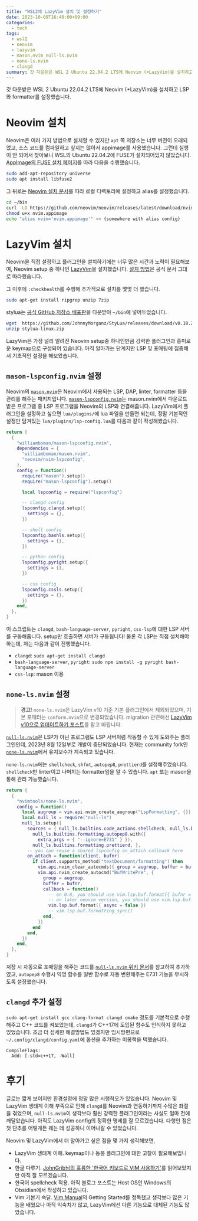 ```yaml
---
title: "WSL2에 LazyVim 설치 및 설정하기"
date: 2023-10-09T16:40:00+09:00
categories:
  - tech
tags:
  - wsl2
  - neovim
  - lazyvim
  - mason.nvim null-ls.nvim
  - none-ls.nvim
  - clangd
summary: 갓 다운받은 WSL 2 Ubuntu 22.04.2 LTS에 Neovim (+LazyVim)을 설치하고 LSP와 formatter를 설정했습니다.
---
```


갓 다운받은 WSL 2 Ubuntu 22.04.2 LTS에 Neovim (+LazyVim)을 설치하고 LSP와 formatter를 설정했습니다.

# Neovim 설치

Neovim은 여러 가지 방법으로 설치할 수 있지만 `apt` 쪽 저장소는 너무 버전이 오래되었고, 소스 코드를 컴파일하고 싶지는 않아서 appimage를 사용했습니다. 그런데 실행이 안 되어서 찾아보니 WSL의 Ubuntu 22.04.2에 FUSE가 설치되어있지 않았습니다. [AppImage의 FUSE 설치 페이지](https://github.com/AppImage/AppImageKit/wiki/FUSE)를 따라 다음을 수행했습니다.

```bash
sudo add-apt-repository universe
sudo apt install libfuse2
```

그 뒤로는 [Neovim 설치 문서](https://github.com/neovim/neovim/wiki/Installing-Neovim)를 따라 로컬 디렉토리에 설정하고 alias를 설정했습니다.

```bash
cd ~/bin
curl -LO https://github.com/neovim/neovim/releases/latest/download/nvim.appimage
chmod u+x nvim.appimage
echo "alias nvim='nvim.appimage'" >> {somewhere with alias config}
```

# LazyVim 설치

Neovim을 직접 설정하고 플러그인을 설치하기에는 너무 많은 시간과 노력이 필요해보여, Neovim setup 중 하나인 [LazyVim](https://www.lazyvim.org/)을 설치했습니다. [설치 방법](https://www.lazyvim.org/installation)은 공식 문서 그대로 따라했습니다.

그 이후에 `:checkhealth`를 수행해 추가적으로 설치를 몇몇 더 했습니다.

```bash
sudo apt-get install ripgrep unzip 7zip
```

stylua는 [공식 GitHub 저장소 배포판](https://github.com/JohnnyMorganz/StyLua/releases)을 다운받아 `~/bin`에 넣어두었습니다.

```bash
wget  https://github.com/JohnnyMorganz/StyLua/releases/download/v0.18.2/stylua-linux.zip
unzip stylua-linux.zip
```

LazyVim은 가장 널리 알려진 Neovim setup중 하나인만큼 강력한 플러그인과 흥미로운 keymap으로 구성되어 있습니다. 아직 알아가는 단계지만 LSP 및 포매팅에 집중해서 기초적인 설정을 해보았습니다.

## `mason-lspconfig.nvim` 설정

Neovim의 [`mason.nvim`](https://github.com/williamboman/mason.nvim)은 Neovim에서 사용되는 LSP, DAP, linter, formatter 등을 관리를 해주는 패키지입니다. [`mason-lspconfig.nvim`](https://github.com/williamboman/mason-lspconfig.nvim)는 mason.nvim에서 다운로드 받은 프로그램 중 LSP 프로그램을 Neovim의 LSP와 연결해줍니다. LazyVim에서 플러그인을 설정하고 싶으면 `lua/plugins/`에 lua 파일을 만들면 되는데, 정말 기본적인 설정만 담겨있는 `lua/plugins/lsp-config.lua`를 다음과 같이 작성해봤습니다.

```lua
return {
  {
    "williamboman/mason-lspconfig.nvim",
    dependencies = {
      "williamboman/mason.nvim",
      "neovim/nvim-lspconfig",
    },
    config = function()
      require("mason").setup()
      require("mason-lspconfig").setup()

      local lspconfig = require("lspconfig")

      -- clangd config
      lspconfig.clangd.setup({
        settings = {},
      })

      -- shell config
      lspconfig.bashls.setup({
        settings = {},
      })

      -- python config
      lspconfig.pyright.setup({
        settings = {},
      })

      -- css config
      lspconfig.cssls.setup({
        settings = {},
      })
    end,
  },
}

```

이 스크립트는 `clangd`, `bash-language-server`, `pyright`, `css-lsp`에 대한 LSP 서버를 구동해줍니다. setup만 호출하면 서버가 구동됩니다! 물론 각 LSP는 직접 설치해야 하는데, 저는 다음과 같이 진행했습니다.

- `clangd`: `sudo apt-get install clangd`
- `bash-language-server`, `pyright`: `sudo npm install -g pyright bash-language-server`
- `css-lsp`: mason 이용

## `none-ls.nvim` 설정

> **경고!** `none-ls.nvim`은 LazyVim v10 기준 기본 플러그인에서 제외되었으며, 기본 포매터는 `conform.nvim`으로 변경되었습니다. migration 관련해선 [LazyVim v10으로 업데이트하기 포스트](/posts/2023/10/29/updating-lazyvim-to-v10/)를 참고 바랍니다.

[`null-ls.nvim`](https://github.com/jose-elias-alvarez/null-ls.nvim)은 LSP가 아닌 프로그램도 LSP 서버처럼 작동할 수 있게 도와주는 플러그인인데, 2023년 8월 12일부로 개발이 중단되었습니다. 현재는 community fork인 [`none-ls.nvim`](https://github.com/nvimtools/none-ls.nvim)에서 유지보수가 계속되고 있습니다.

`none-ls.nvim`에는 `shellcheck`, `shfmt`, `autopep8`, `prettierd`를 설정해주었습니다. `shellcheck`만 linter이고 나머지는 formatter임을 알 수 있습니다. `apt` 또는 mason을 통해 관리 가능했습니다.

```lua
return {
  {
    "nvimtools/none-ls.nvim",
    config = function()
      local augroup = vim.api.nvim_create_augroup("LspFormatting", {})
      local null_ls = require("null-ls")
      null_ls.setup({
        sources = { null_ls.builtins.code_actions.shellcheck, null_ls.builtins.formatting.shfmt,
          null_ls.builtins.formatting.autopep8.with({
            extra_args = { "--ignore=E731" } }),
          null_ls.builtins.formatting.prettierd, },
        -- you can reuse a shared lspconfig on_attach callback here
        on_attach = function(client, bufnr)
          if client.supports_method("textDocument/formatting") then
            vim.api.nvim_clear_autocmds({ group = augroup, buffer = bufnr })
            vim.api.nvim_create_autocmd("BufWritePre", {
              group = augroup,
              buffer = bufnr,
              callback = function()
                -- on 0.8, you should use vim.lsp.buf.format({ bufnr = bufnr }) instead
                -- on later neovim version, you should use vim.lsp.buf.format({ async = false }) instead
                vim.lsp.buf.format({ async = false })
                -- vim.lsp.buf.formatting_sync()
              end,
            })
          end
        end,
      })
    end,
  },
}

```

저장 시 자동으로 포매팅을 해주는 코드를 [`null-ls.nvim` 위키 문서](https://github.com/jose-elias-alvarez/null-ls.nvim/wiki/Formatting-on-save)를 참고하여 추가하였고, `autopep8` 수행시 익명 함수를 일반 함수로 자동 변환해주는 E731 기능을 무시하도록 설정했습니다.

## `clangd` 추가 설정

`sudo apt-get install gcc clang-format clangd cmake` 정도를 기본적으로 수행해주고 C++ 코드를 켜보았는데, `clangd`가 C++17에 도입된 함수도 인식하지 못하고 있었습니다. 조금 더 섬세한 해결방법도 있겠지만 임시방편으로 `~/.config/clangd/config.yaml`에 옵션을 추가하는 미봉책을 택했습니다.

```
CompileFlags:
  Add: [-std=c++17, -Wall]
```

# 후기

글로는 짧게 보이지만 환경설정에 정말 많은 시행착오가 있었습니다. Neovim 및 LazyVim 생태계 이해 부족으로 인해 `clangd`를 Neovim과 연동하기까지 수많은 좌절을 겪었으며, `null-ls.nvim`이 생각보다 훨씬 강력한 플러그인이라는 사실도 얼마 전에 깨달았습니다. 아직도 LazyVim config의 정확한 명세를 잘 모르겠습니다. 다행인 점은 첫 단추를 어떻게든 꿰는 데 성공하니 이어나갈 수 있었습니다.

Neovim 및 LazyVim에서 더 알아가고 싶은 점을 몇 가지 생각해보면,

- LazyVim 생태계 이해. keymap이나 동봉 플러그인에 대한 고찰이 필요해보입니다.
- 한글 다루기. [JohnGrib님의 훌륭한 '한국어 키보드로 VIM 사용하기'](https://github.com/johngrib/simple_vim_guide/blob/master/md/with_korean.md)를 읽어보았지만 아직 잘 모르겠습니다.
- 한국어 spellcheck 적용. 아직 블로그 포스트는 Host OS인 Windows의 Obsidian에서 작성하고 있습니다.
- Vim 기본기 숙달. [Vim Manual](https://vimhelp.org/)의 Getting Started를 정독했고 생각보다 많은 기능을 배웠으나 아직 익숙치가 않고, LazyVim에선 다른 기능으로 대체된 기능도 많았습니다.
